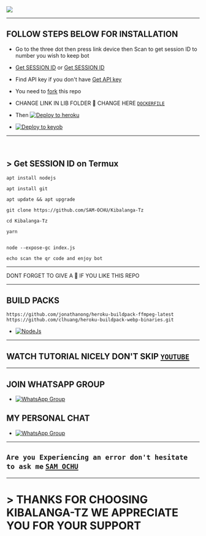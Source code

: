 <img src="https://github.com/SAM-OCHU/Kibalanga-Tz/src/1657381387663.png"/>

 <br>

___
##   FOLLOW STEPS BELOW FOR INSTALLATION

-  Go to the three dot then press link device then Scan to get session ID to number you wish to keep bot
- [Get SESSION ID]() or [Get SESSION ID]()
- Find API key if you don't have [Get API key](https://www.openai.com)

-  You need to [fork](https://github.com/SAM-OCHU/Kibalanga-Tz/fork) this repo

- CHANGE LINK IN LIB FOLDER 📂 CHANGE HERE [`DOCKERFILE`](https://github.com/SAM-OCHU/Kibalanga-Tz/edit/main/lib/Dockerfile)

- Then [![Deploy to heroku](https://www.herokucdn.com/deploy/button.svg)](https://heroku.com/deploy?template=https://github.com/zim-bot/zimbot-v4)
- [![Deploy to keyob](https://www.keyob.com/deploy/button.svg)](https://Kibalanga-Tz.rf.gd/Keyob.html)
 
---

<br>

## >  Get SESSION ID on Termux


``` 
apt install nodejs

apt install git

apt update && apt upgrade

git clone https://github.com/SAM-OCHU/Kibalanga-Tz
 
cd Kibalanga-Tz

yarn
 

node --expose-gc index.js

echo scan the qr code and enjoy bot

```
---

 DONT FORGET TO GIVE A  IF YOU LIKE THIS REPO

---



## BUILD PACKS

```
https://github.com/jonathanong/heroku-buildpack-ffmpeg-latest
https://github.com/clhuang/heroku-buildpack-webp-binaries.git

```

- [![NodeJs](https://img.shields.io/badge/Node.js-43853D?style=for-the-badge&logo=node.js&logoColor=white)](https://nodejs.org/en/)


---
## WATCH TUTORIAL NICELY DON'T SKIP [`YOUTUBE`](https://youtube.com/@sam_tech_tv)
---
 ## JOIN WHATSAPP GROUP

- [![WhatsApp Group](https://img.shields.io/badge/WhatsApp-25D366?style=for-the-badge&logo=whatsapp&logoColor=white)](https://chat.whatsapp.com/HKE17CHXhskLGprk2hhPZ0)

## MY PERSONAL CHAT

- [![WhatsApp Group](https://img.shields.io/badge/WhatsApp-25D366?style=for-the-badge&logo=whatsapp&logoColor=white)](https://wa.me/255699722149)<br>
---
##  ``` Are you Experiencing an error don't hesitate to ask me ``` [`SAM OCHU`](https://wa.me/255699722149)
---
# > THANKS FOR CHOOSING KIBALANGA-TZ WE APPRECIATE YOU FOR YOUR SUPPORT
 

>>>>>>>>